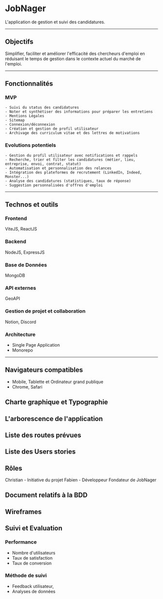 # JobNager
L'application de gestion et suivi des candidatures.

---
## Objectifs
Simplifier, faciliter et améliorer l'efficacité des chercheurs d'emploi en réduisant le temps de gestion dans le contexte actuel du marché de l'emploi.

---
## Fonctionnalités 

### MVP
    - Suivi du status des candidatures
    - Noter et synthétiser des informations pour préparer les entretiens
    - Mentions Légales
    - Sitemap
    - Connexion/déconnexion
    - Création et gestion de profil utilisateur
    - Archivage des curriculum vitae et des lettres de motivations

### Evolutions potentiels
    - Gestion du profil utilisateur avec notifications et rappels
    - Recherche, trier et filter les candidatures (métier, lieu, entreprise, envoi, contrat, statut)
    - Automatisation et personnalisation des relances
    - Intégration des plateformes de recrutement (LinkedIn, Indeed, Monster...)
    - Analyse des candidatures (statistiques, taux de réponse)
    - Suggestion personnalisées d'offres d'emploi

---
## Technos et outils

### Frontend
ViteJS, ReactJS

### Backend
NodeJS, ExpressJS

### Base de Données
MongoDB

### API externes
GeoAPI

### Gestion de projet et collaboration
Notion, Discord

### Architecture
- Single Page Application
- Monorepo

---
## Navigateurs compatibles
- Mobile, Tablette et Ordinateur grand publique
- Chrome, Safari

## Charte graphique et Typographie

## L'arborescence de l'application

## Liste des routes prévues

## Liste des Users stories

## Rôles
Christian - Initiative du projet
Fabien - Développeur Fondateur de JobNager

## Document relatifs à la BDD

## Wireframes

## Suivi et Evaluation
### Performance
- Nombre d'utilisateurs
- Taux de satisfaction
- Taux de conversion
### Méthode de suivi
- Feedback utilisateur,
- Analyses de données